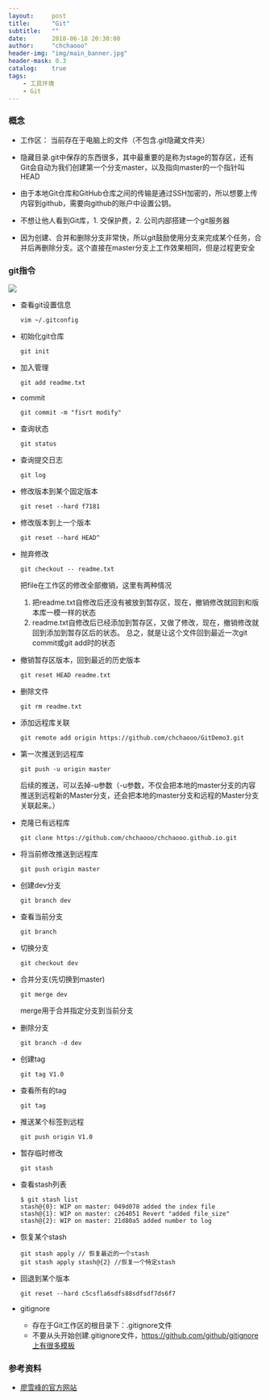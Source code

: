 ```yaml
---
layout:     post
title:      "Git"
subtitle:   ""
date:       2018-06-18 20:30:00
author:     "chchaooo"
header-img: "img/main_banner.jpg"
header-mask: 0.3
catalog:    true
tags:
    - 工具环境
    - Git
---
```


### 概念

* 工作区： 当前存在于电脑上的文件（不包含.git隐藏文件夹）
* 隐藏目录.git中保存的东西很多，其中最重要的是称为stage的暂存区，还有Git会自动为我们创建第一个分支master，以及指向master的一个指针叫HEAD

* 由于本地Git仓库和GitHub仓库之间的传输是通过SSH加密的，所以想要上传内容到github，需要向github的账户中设置公钥。
* 不想让他人看到Git库，1. 交保护费，2. 公司内部搭建一个git服务器
* 因为创建、合并和删除分支非常快，所以git鼓励使用分支来完成某个任务，合并后再删除分支。这个直接在master分支上工作效果相同，但是过程更安全


### git指令

![](https://cl.ly/0n3T0r383W21/Image%202018-06-18%20at%209.04.02%20%E4%B8%8B%E5%8D%88.png)

* 查看git设置信息

    ```
    vim ~/.gitconfig
    ```

* 初始化git仓库

    ```
    git init
    ```

* 加入管理

    ```
    git add readme.txt
    ```

* commit

    ```
    git commit -m "fisrt modify"
    ```

* 查询状态

    ```
    git status
    ```

* 查询提交日志

    ```
    git log
    ```

* 修改版本到某个固定版本

    ```
    git reset --hard f7181
    ```

* 修改版本到上一个版本

    ```
    git reset --hard HEAD^
    ```

* 抛弃修改

    ```
    git checkout -- readme.txt
    ```
    把file在工作区的修改全部撤销，这里有两种情况
    1. 把readme.txt自修改后还没有被放到暂存区，现在，撤销修改就回到和版本库一模一样的状态
    2. readme.txt自修改后已经添加到暂存区，又做了修改，现在，撤销修改就回到添加到暂存区后的状态。
    总之，就是让这个文件回到最近一次git commit或git add时的状态

* 撤销暂存区版本，回到最近的历史版本

    ```
    git reset HEAD readme.txt
    ```

* 删除文件

    ```
    git rm readme.txt
    ```

* 添加远程库关联
    
    ```
    git remote add origin https://github.com/chchaooo/GitDemo3.git
    ```

* 第一次推送到远程库

    ```
    git push -u origin master
    ```
    后续的推送，可以去掉-u参数（-u参数，不仅会把本地的master分支的内容推送到远程新的Master分支，还会把本地的master分支和远程的Master分支关联起来。）

* 克隆已有远程库

    ```
    git clone https://github.com/chchaooo/chchaooo.github.io.git 
    ```

* 将当前修改推送到远程库

    ```
    git push origin master
    ```

* 创建dev分支

    ```
    git branch dev
    ```

* 查看当前分支

    ```
    git branch
    ```

* 切换分支

    ```
    git checkout dev
    ```

* 合并分支(先切换到master)

    ```
    git merge dev
    ```
    merge用于合并指定分支到当前分支

* 删除分支

    ```
    git branch -d dev
    ```

* 创建tag

    ```
    git tag V1.0
    ```

* 查看所有的tag

    ```
    git tag
    ```

* 推送某个标签到远程

    ```
    git push origin V1.0
    ```
    
* 暂存临时修改
    ```
    git stash
    ```

* 查看stash列表
    ```
    $ git stash list
    stash@{0}: WIP on master: 049d078 added the index file
    stash@{1}: WIP on master: c264051 Revert "added file_size"
    stash@{2}: WIP on master: 21d80a5 added number to log
    ```
    
* 恢复某个stash
    ```
    git stash apply // 恢复最近的一个stash
    git stash apply stash@{2} //恢复一个特定stash
    ```

* 回退到某个版本
    ```
    git reset --hard c5csfla6sdfs88sdfsdf7ds6f7
    ```

* gitignore
    * 存在于Git工作区的根目录下：.gitignore文件
    * 不要从头开始创建.gitignore文件，https://github.com/github/gitignore上有很多模板


### 参考资料

* [廖雪峰的官方网站](https://www.liaoxuefeng.com/wiki/0013739516305929606dd18361248578c67b8067c8c017b000)










